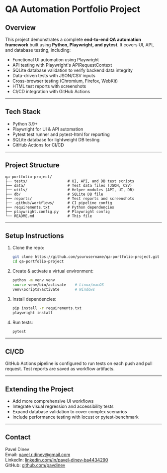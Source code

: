 # QA Automation Portfolio Project

## Overview

This project demonstrates a complete **end-to-end QA automation framework** built using **Python, Playwright, and pytest**. It covers UI, API, and database testing, including:

- Functional UI automation using Playwright
- API testing with Playwright's APIRequestContext
- SQLite database validation to verify backend data integrity
- Data-driven tests with JSON/CSV inputs
- Cross-browser testing (Chromium, Firefox, WebKit)
- HTML test reports with screenshots
- CI/CD integration with GitHub Actions

---

## Tech Stack

- Python 3.9+  
- Playwright for UI & API automation  
- Pytest test runner and pytest-html for reporting  
- SQLite database for lightweight DB testing  
- GitHub Actions for CI/CD  

---

## Project Structure

```
qa-portfolio-project/
├── tests/                  # UI, API, and DB test scripts  
├── data/                   # Test data files (JSON, CSV)  
├── utils/                  # Helper modules (API, UI, DB)  
├── db/                     # SQLite DB file  
├── reports/                # Test reports and screenshots  
├── .github/workflows/      # CI pipeline config  
├── requirements.txt        # Python dependencies  
├── playwright.config.py    # Playwright config  
└── README.md               # This file  
```

---

## Setup Instructions

1. Clone the repo:  
   ```bash
   git clone https://github.com/yourusername/qa-portfolio-project.git
   cd qa-portfolio-project
   ```

2. Create & activate a virtual environment:  
   ```bash
   python -m venv venv
   source venv/bin/activate    # Linux/macOS  
   venv\Scripts\activate       # Windows
   ```

3. Install dependencies:  
   ```bash
   pip install -r requirements.txt
   playwright install
   ```

4. Run tests:  
   ```bash
   pytest
   ```

---

## CI/CD

GitHub Actions pipeline is configured to run tests on each push and pull request. Test reports are saved as workflow artifacts.

---

## Extending the Project

- Add more comprehensive UI workflows  
- Integrate visual regression and accessibility tests  
- Expand database validation to cover complex scenarios  
- Include performance testing with locust or pytest-benchmark  

---

## Contact

Pavel Dinev  
Email: pavel.r.dinev@gmail.com  
LinkedIn: [linkedin.com/in/pavel-dinev-ba4434290](https://linkedin.com/in/pavel-dinev-ba4434290)  
GitHub: [github.com/pavdinev](https://github.com/pavdinev)
